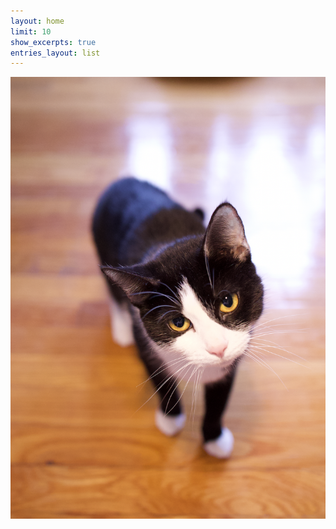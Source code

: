 ```yaml
---
layout: home
limit: 10
show_excerpts: true
entries_layout: list
---
```


![Alt Text](/assets/images/luna.png)
